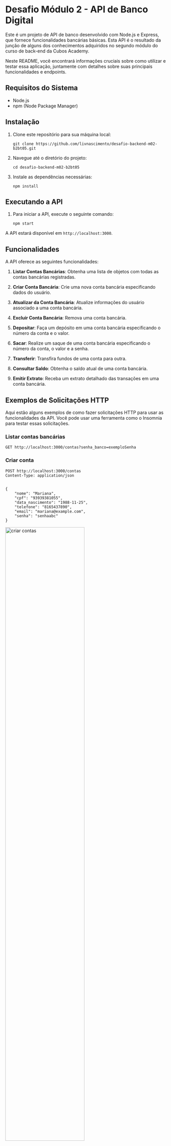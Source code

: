 # Desafio Módulo 2 - API de Banco Digital

Este é um projeto de API de banco desenvolvido com Node.js e Express, que fornece funcionalidades bancárias básicas. Esta API é o resultado da junção de alguns dos conhecimentos adquiridos no segundo módulo do curso de back-end da Cubos Academy.

Neste README, você encontrará informações cruciais sobre como utilizar e testar essa aplicação, juntamente com detalhes sobre suas principais funcionalidades e endpoints. 

## Requisitos do Sistema

- Node.js
- npm (Node Package Manager)

## Instalação

1. Clone este repositório para sua máquina local:

   ```
   git clone https://github.com/livnascimento/desafio-backend-m02-b2bt05.git
   ```

2. Navegue até o diretório do projeto:

   ```
   cd desafio-backend-m02-b2bt05
   ```

3. Instale as dependências necessárias:

   ```
   npm install
   ```

## Executando a API

1. Para iniciar a API, execute o seguinte comando:

    ```
    npm start
    ```

A API estará disponível em `http://localhost:3000`.

## Funcionalidades

A API oferece as seguintes funcionalidades:

1. **Listar Contas Bancárias**: Obtenha uma lista de objetos com todas as contas bancárias registradas.

2. **Criar Conta Bancária**: Crie uma nova conta bancária especificando dados do usuário.

3. **Atualizar da Conta Bancária**: Atualize informações do usuário associado a uma conta bancária.

4. **Excluir Conta Bancária**: Remova uma conta bancária.

5. **Depositar**: Faça um depósito em uma conta bancária especificando o número da conta e o valor.

6. **Sacar**: Realize um saque de uma conta bancária especificando o número da conta,  o valor e a senha.

7. **Transferir**: Transfira fundos de uma conta para outra.

8. **Consultar Saldo**: Obtenha o saldo atual de uma conta bancária.

9. **Emitir Extrato**: Receba um extrato detalhado das transações em uma conta bancária.

## Exemplos de Solicitações HTTP

Aqui estão alguns exemplos de como fazer solicitações HTTP para usar as funcionalidades da API. Você pode usar uma ferramenta como o Insomnia para testar essas solicitações.

### Listar contas bancárias

```http
GET http://localhost:3000/contas?senha_banco=exemploSenha
```

### Criar conta

```http
POST http://localhost:3000/contas
Content-Type: application/json


{
    "nome": "Mariana",
    "cpf": "93939381055",
    "data_nascimento": "1988-11-25",
    "telefone": "8165437890",
    "email": "mariana@example.com",
    "senha": "senhaabc"
}
```
<img width=70% src="https://github.com/EricAssisdev/desafio-backend-m2-t15/blob/main/assets/gif/delete%20conta.gif" alt="criar contas">

### Atualizar conta

```http
PUT http://localhost:3000/:numeroConta/usuario
Content-Type: application/json


{
    "nome": "Mariana Sousa",
    "cpf": "93939381055",
    "data_nascimento": "1988-11-30",
    "telefone": "8165437890",
    "email": "mariana@example.com",
    "senha": "senha456"
}
```

### Excluir conta


```http
DELETE http://localhost:3000/contas/:numeroConta
```

### Depositar

```http
POST http://localhost:3000/transacoes/depositar
Content-Type: application/json


{
	"numero_conta": "343833521-1",
	"valor": 10000
}
```
<img width=70% src="https://github.com/EricAssisdev/desafio-backend-m2-t15/assets/64323583/2a4ee4ec-7744-4635-9e6d-75f1d1a8e38d" alt="deposito">

### Sacar

```http
POST http://localhost:3000/transacoes/sacar
Content-Type: application/json


{
	"numero_conta": "343833521-1",
	"valor": 5000,
	"senha": "senha456"
}
```

### Transferir


```http
POST http://localhost:3000/transacoes/transferir
Content-Type: application/json


{
	"numero_conta_origem": "343833521-1",
	"numero_conta_destino": "885748203-3",
	"valor": 2500,
	"senha": "senha456"
}
```
<img width=70% src="https://github.com/EricAssisdev/desafio-backend-m2-t15/assets/64323583/70045868-e878-4bc4-8650-264e9b9aa148" alt="transferir">

### Exibir saldo

```http
GET http://localhost:3000/contas/saldo?numero_conta=885748203-3&senha=senha456
```

### Exibir extrato

```http
GET http://localhost:3000/contas/extrato?numero_conta=343833521-1&senha=senha456
```

<img width=70% src="https://github.com/EricAssisdev/desafio-backend-m2-t15/assets/64323583/427291c4-8744-419d-bcc5-9b0843a8da6a" alt="exibir extrato">

